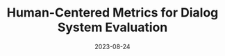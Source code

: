 ---
title: "Human-Centered Metrics for Dialog System Evaluation"
collection: publications
permalink: /publications/human-dialog
date: 2023-08-24
venue: 'Preprint'
paperurl: 'https://arxiv.org/abs/2305.14757'
citation: 'Salvatore Giorgi, <b>Shreya Havaldar</b>, Farhan Ahmed, Zuhaib Akhtar, Shalaka Vaidya, Gary Pan, Lyle H. Ungar, H. Andrew Schwartz, & Joao Sedoc (2023)'
---